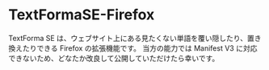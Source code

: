# TextFormaSE-Firefox
TextForma SE は、ウェブサイト上にある見たくない単語を覆い隠したり、置き換えたりできる Firefox の拡張機能です。
当方の能力では Manifest V3 に対応できないため、どなたか改良して公開していただけたら幸いです。

